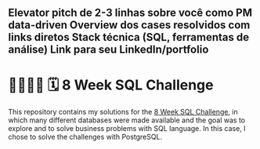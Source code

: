 Elevator pitch de 2-3 linhas sobre você como PM data-driven
Overview dos cases resolvidos com links diretos
Stack técnica (SQL, ferramentas de análise)
Link para seu LinkedIn/portfolio
---

# 🏃🏻‍♂️‍➡️ 🗓️ 8 Week SQL Challenge
This repository contains my solutions for the [8 Week SQL Challenge](https://8weeksqlchallenge.com/), in which many different databases were made available and the goal was to explore and to solve business problems with SQL language. In this case, I chose to solve the challenges with PostgreSQL.

